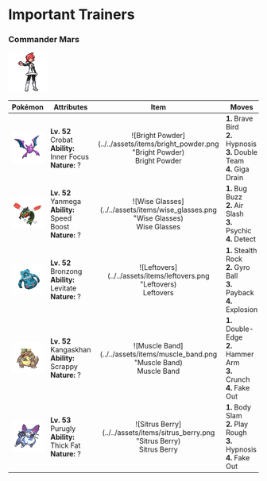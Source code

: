 # Important Trainers

### Commander Mars

![Commander Mars](../../assets/important_trainers/mars.png)

| Pokémon | Attributes | Item | Moves |
|:-------:|------------|:----:|-------|
| ![Crobat](../../assets/sprites/crobat/front.gif) | **Lv. 52** Crobat<br>**Ability:** Inner Focus<br>**Nature:** ? | ![Bright Powder](../../assets/items/bright_powder.png "Bright Powder)<br><span class="tooltip" title="An item to be held by a Pokémon. It casts a tricky glare that lowers the opponent’s accuracy.">Bright Powder</span> | **1.** Brave Bird<br>**2.** Hypnosis<br>**3.** Double Team<br>**4.** Giga Drain |
| ![Yanmega](../../assets/sprites/yanmega/front.gif) | **Lv. 52** Yanmega<br>**Ability:** Speed Boost<br>**Nature:** ? | ![Wise Glasses](../../assets/items/wise_glasses.png "Wise Glasses)<br><span class="tooltip" title="An item to be held by a Pokémon. It is a thick pair of glasses that slightly boosts the power of special moves.">Wise Glasses</span> | **1.** Bug Buzz<br>**2.** Air Slash<br>**3.** Psychic<br>**4.** Detect |
| ![Bronzong](../../assets/sprites/bronzong/front.gif) | **Lv. 52** Bronzong<br>**Ability:** Levitate<br>**Nature:** ? | ![Leftovers](../../assets/items/leftovers.png "Leftovers)<br><span class="tooltip" title="An item to be held by a Pokémon. The holder’s HP is gradually restored during battle.">Leftovers</span> | **1.** Stealth Rock<br>**2.** Gyro Ball<br>**3.** Payback<br>**4.** Explosion |
| ![Kangaskhan](../../assets/sprites/kangaskhan/front.gif) | **Lv. 52** Kangaskhan<br>**Ability:** Scrappy<br>**Nature:** ? | ![Muscle Band](../../assets/items/muscle_band.png "Muscle Band)<br><span class="tooltip" title="An item to be held by a Pokémon. It is a headband that slightly boosts the power of physical moves.">Muscle Band</span> | **1.** Double-Edge<br>**2.** Hammer Arm<br>**3.** Crunch<br>**4.** Fake Out |
| ![Purugly](../../assets/sprites/purugly/front.gif) | **Lv. 53** Purugly<br>**Ability:** Thick Fat<br>**Nature:** ? | ![Sitrus Berry](../../assets/items/sitrus_berry.png "Sitrus Berry)<br><span class="tooltip" title="A Poffin ingredient. It may be used or held by a Pokémon to heal the user’s HP a little.">Sitrus Berry</span> | **1.** Body Slam<br>**2.** Play Rough<br>**3.** Hypnosis<br>**4.** Fake Out |


